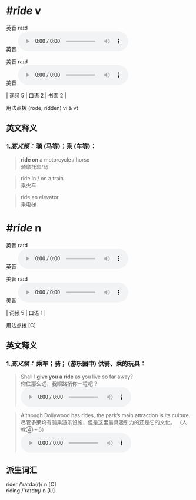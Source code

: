 # ***\#ride*** v
英音 raɪd  
英音
<audio src="./media/ride-B.aac" controls="controls"></audio>

美音 raɪd  
美音
<audio src="./media/ride.aac" controls="controls"></audio>



| 词频 5 | 口语 2 | 书面 2 |  

用法点拨  (rode, ridden) vi & vt

英文释义
---
### 1.*高义频：* **骑 (马等)；乘 (车等)：**  

 > **ride on** a motorcycle / horse   
 > 骑摩托车/马    

 > ride in / on a train   
 > 乘火车    

 > ride an elevator   
 > 乘电梯    


# ***\#ride*** n
英音 raɪd  
英音
<audio src="./media/ride-B.aac" controls="controls"></audio>

美音 raɪd  
美音
<audio src="./media/ride.aac" controls="controls"></audio>



| 词频 5 | 口语 1 |  

用法点拨  [C]

英文释义
---
### 1.*高义频：* **乘车；骑； (游乐园中) 供骑、乘的玩具：**  

 > Shall I **give you a ride** as you live so far away?   
 > 你住那么远，我顺路捎你一程吧？    
<audio src="./media/ride-1.aac" controls="controls"></audio>

 > Although Dollywood has rides, the park’s main attraction is its culture.   
 > 尽管多莱坞有骑乘游乐设施，但是这里最具吸引力的还是它的文化。  （人教④ – 5）  
<audio src="./media/ride-2.aac" controls="controls"></audio>


派生词汇
---
rider /'raɪdə(r)/ n [C]  
riding /'raɪdɪŋ/ n [U]  

